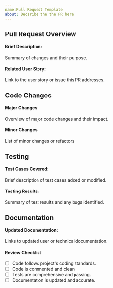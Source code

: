 ```yaml
---
name:Pull Request Template
about: Decsribe the the PR here
---
```


## Pull Request Overview
#### Brief Description:
Summary of changes and their purpose.
#### Related User Story:
Link to the user story or issue this PR addresses.
## Code Changes
#### Major Changes:
Overview of major code changes and their impact.
#### Minor Changes:
List of minor changes or refactors.
## Testing
#### Test Cases Covered:
Brief description of test cases added or modified.
#### Testing Results:
Summary of test results and any bugs identified.
## Documentation
#### Updated Documentation:
Links to updated user or technical documentation.
#### Review Checklist
- [ ] Code follows project's coding standards.
- [ ] Code is commented and clean.
- [ ] Tests are comprehensive and passing.
- [ ] Documentation is updated and accurate.

